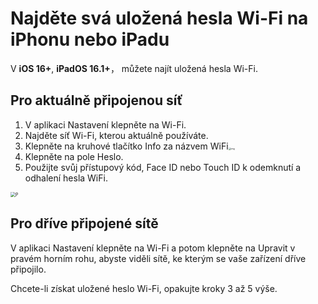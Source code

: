 # Najděte svá uložená hesla Wi-Fi na iPhonu nebo iPadu

V **iOS 16+**, **iPadOS 16.1+**， můžete najít uložená hesla Wi-Fi.

## Pro aktuálně připojenou síť

1. V aplikaci Nastavení klepněte na Wi-Fi.
2. Najděte síť Wi-Fi, kterou aktuálně používáte.
3. Klepněte na kruhové tlačítko Info za názvem WiFi<img src="https://support.apple.com/library/content/dam/edam/applecare/images/en_US/iOS/ios-16-info-circle-blue-hollow.png" alt="img" style="zoom:25%;" />
4. Klepněte na pole Heslo.
5. Použijte svůj přístupový kód, Face ID nebo Touch ID k odemknutí a odhalení hesla WiFi.

<img src="https://support.apple.com/library/content/dam/edam/applecare/images/en_US/iOS/ios-16-iphone-14-pro-wifi-name-more-info-password-on-tap.png" alt="P" style="zoom:50%;" />



## Pro dříve připojené sítě

V aplikaci Nastavení klepněte na Wi-Fi a potom klepněte na Upravit v pravém horním rohu, abyste viděli sítě, ke kterým se vaše zařízení dříve připojilo.

Chcete-li získat uložené heslo Wi-Fi, opakujte kroky 3 až 5 výše.







